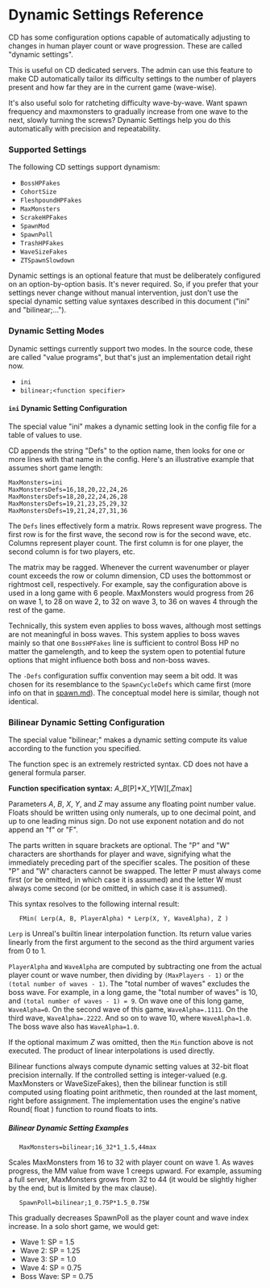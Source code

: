 # Dynamic Settings Reference

CD has some configuration options capable of automatically adjusting to changes in human player count or wave progression.
These are called "dynamic settings".

This is useful on CD dedicated servers.  The admin can use this feature to make CD automatically tailor its difficulty
settings to the number of players present and how far they are in the current game (wave-wise).

It's also useful solo for ratcheting difficulty wave-by-wave.  Want spawn frequency and maxmonsters to gradually
increase from one wave to the next, slowly turning the screws?  Dynamic Settings help you do this automatically
with precision and repeatability.

### Supported Settings

The following CD settings support dynamism:

* `BossHPFakes`
* `CohortSize`
* `FleshpoundHPFakes`
* `MaxMonsters`
* `ScrakeHPFakes`
* `SpawnMod`
* `SpawnPoll`
* `TrashHPFakes`
* `WaveSizeFakes`
* `ZTSpawnSlowdown`

Dynamic settings is an optional feature that must be deliberately configured on an option-by-option basis.
It's never required.  So, if you prefer that your settings never change without manual intervention, just
don't use the special dynamic setting value syntaxes described in this document ("ini" and "bilinear;...").

### Dynamic Setting Modes

Dynamic settings currently support two modes.  In the source code, these are called "value programs", but that's
just an implementation detail right now.

* `ini`
* `bilinear;<function specifier>`

#### `ini` Dynamic Setting Configuration

The special value "ini" makes a dynamic setting look in the config file for a table of values to use.


CD appends the string "Defs" to the option name, then looks for one or more lines with that
name in the config.  Here's an illustrative example that assumes short game length:

```
MaxMonsters=ini
MaxMonstersDefs=16,18,20,22,24,26
MaxMonstersDefs=18,20,22,24,26,28
MaxMonstersDefs=19,21,23,25,29,32
MaxMonstersDefs=19,21,24,27,31,36
```

The `Defs` lines effectively form a matrix.  Rows represent wave progress.  The first row is for the
first wave, the second row is for the second wave, etc.  Columns represent player count.  The first
column is for one player, the second column is for two players, etc.

The matrix may be ragged.  Whenever the current wavenumber or player count exceeds the row or column
dimension, CD uses the bottommost or rightmost cell, respectively.  For example, say the configuration
above is used in a long game with 6 people.  MaxMonsters would progress from 26 on wave 1, to 28 on
wave 2, to 32 on wave 3, to 36 on waves 4 through the rest of the game.

Technically, this system even applies to boss waves, although most settings are not meaningful in
boss waves.  This system applies to boss waves mainly so that one `BossHPFakes` line is sufficient to
control Boss HP no matter the gamelength, and to keep the system open to potential future options that
might influence both boss and non-boss waves.

The `-Defs` configuration suffix convention may seem a bit odd.  It was chosen for its resemblance to
the `SpawnCycleDefs` which came first (more info on that in [spawn.md](spawn.md)).  The conceptual
model here is similar, though not identical.

### Bilinear Dynamic Setting Configuration

The special value "bilinear;<function specifier>" makes a dynamic setting compute its value according to
the function you specified.

The function spec is an extremely restricted syntax.  CD does not have a general formula parser.

**Function specification syntax:**  *A*\_*B*[P]\**X*\_*Y*[W][,*Z*max]

Parameters *A*, *B*, *X*, *Y*, and *Z* may assume any floating point number value.  Floats should be
written using only numerals, up to one decimal point, and up to one leading minus sign.  Do not use
exponent notation and do not append an "f" or "F".

The parts written in square brackets are optional.  The "P" and "W" characters are shorthands for
player and wave, signifying what the immediately preceding part of the specifier scales.
The position of these "P" and "W" characters cannot be swapped.
The letter P must always come first (or be omitted, in which case
it is assumed) and the letter W must always come second (or be omitted, in which case it is assumed).

This syntax resolves to the following internal result:

```
   FMin( Lerp(A, B, PlayerAlpha) * Lerp(X, Y, WaveAlpha), Z )
```

`Lerp` is Unreal's builtin linear interpolation function.  Its return value varies linearly from the
first argument to the second as the third argument varies from 0 to 1.

`PlayerAlpha` and `WaveAlpha` are computed by subtracting one from the actual player count or wave number,
then dividing by `(MaxPlayers - 1)` or the `(total number of waves - 1)`.  The "total number of
waves" excludes the boss wave.  For example, in a long game, the "total number of waves" is 10,
and `(total number of waves - 1) = 9`.  On wave one of this long game, `WaveAlpha=0`.  On the second
wave of this game, `WaveAlpha=.1111`.  On the third wave, `WaveAlpha=.2222`.  And so on to wave 10,
where `WaveAlpha=1.0`.  The boss wave also has `WaveAlpha=1.0`.

If the optional maximum *Z* was omitted, then the `Min` function above is not executed.  The product
of linear interpolations is used directly.

Bilinear functions always compute dynamic setting values at 32-bit float precision internally.
If the controlled setting is integer-valued (e.g. MaxMonsters or WaveSizeFakes), then the bilinear
function is still computed using floating point arithmetic, then rounded at the last moment,
right before assignment.  The implementation uses the engine's native Round( float ) function
to round floats to ints.

##### Bilinear Dynamic Setting Examples

```
   MaxMonsters=bilinear;16_32*1_1.5,44max
```

Scales MaxMonsters from 16 to 32 with player count on wave 1.
As waves progress, the MM value from wave 1 creeps upward.
For example, assuming a full server, MaxMonsters grows from 32
to 44 (it would be slightly higher by the end, but is limited
by the max clause).

```
   SpawnPoll=bilinear;1_0.75P*1.5_0.75W
```

This gradually decreases SpawnPoll as the player count and 
wave index increase.  In a solo short game, we would get:

* Wave 1: SP = 1.5
* Wave 2: SP = 1.25
* Wave 3: SP = 1.0
* Wave 4: SP = 0.75
* Boss Wave: SP = 0.75
